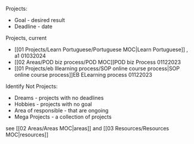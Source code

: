 
Projects:
 - Goal - desired result
 - Deadline - date

Projects, current
- [[01 Projects/Learn Portuguese/Portuguese MOC|Learn Portuguese]] , a1 01032024
- [[02 Areas/POD biz process/POD MOC]]POD biz Process 01122023
- [[01 Projects/eb lllearning process/SOP online course process|SOP online course process]]EB ELearning  process 01122023


Identify Not Projects:
 - Dreams - projects with no deadlines
 - Hobbies - projects with no goal
 - Area of responsible  - that are ongoing
 - Mega Projects - a collection of projects

see [[02 Areas/Areas MOC|areas]] and [[03 Resources/Resources MOC|resources]]

